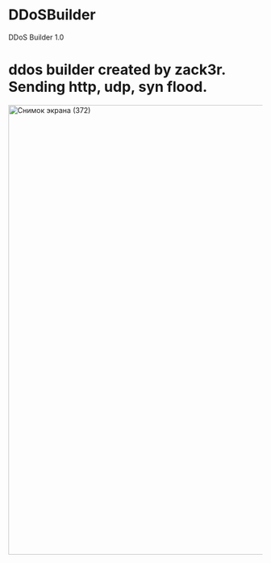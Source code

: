 # DDoSBuilder
DDoS Builder 1.0
# ddos builder created by zack3r. Sending http, udp, syn flood.
<img width="784" height="892" alt="Снимок экрана (372)" src="https://github.com/user-attachments/assets/817ede76-aca7-4aa9-84be-d6a43b0c0f68" />
